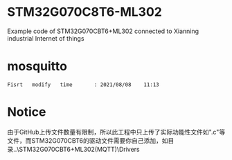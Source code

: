 # STM32G070C8T6-ML302
Example code of STM32G070CBT6+ML302 connected to Xianning industrial Internet of things
# mosquitto
`Fisrt   modify   time       : 2021/08/08    11:13`</br>
# Notice
  由于GitHub上传文件数量有限制，所以此工程中只上传了实际功能性文件如".c"等文件，而STM32G070CBT6的驱动文件需要你自己添加，如目录..\STM32G070CBT6+ML302(MQTT)\Drivers
